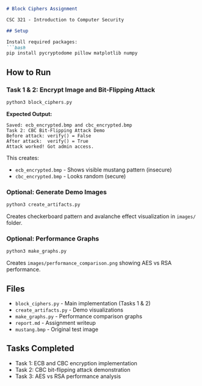 
```markdown
# Block Ciphers Assignment

CSC 321 - Introduction to Computer Security

## Setup

Install required packages:
```bash
pip install pycryptodome pillow matplotlib numpy
```

## How to Run

### Task 1 & 2: Encrypt Image and Bit-Flipping Attack
```bash
python3 block_ciphers.py
```

**Expected Output:**
```
Saved: ecb_encrypted.bmp and cbc_encrypted.bmp
Task 2: CBC Bit-Flipping Attack Demo
Before attack: verify() = False
After attack:  verify() = True
Attack worked! Got admin access.
```

This creates:
- `ecb_encrypted.bmp` - Shows visible mustang pattern (insecure)
- `cbc_encrypted.bmp` - Looks random (secure)

### Optional: Generate Demo Images
```bash
python3 create_artifacts.py
```

Creates checkerboard pattern and avalanche effect visualization in `images/` folder.

### Optional: Performance Graphs
```bash
python3 make_graphs.py
```

Creates `images/performance_comparison.png` showing AES vs RSA performance.

## Files

- `block_ciphers.py` - Main implementation (Tasks 1 & 2)
- `create_artifacts.py` - Demo visualizations
- `make_graphs.py` - Performance comparison graphs
- `report.md` - Assignment writeup
- `mustang.bmp` - Original test image


## Tasks Completed

- Task 1: ECB and CBC encryption implementation
- Task 2: CBC bit-flipping attack demonstration
- Task 3: AES vs RSA performance analysis
```